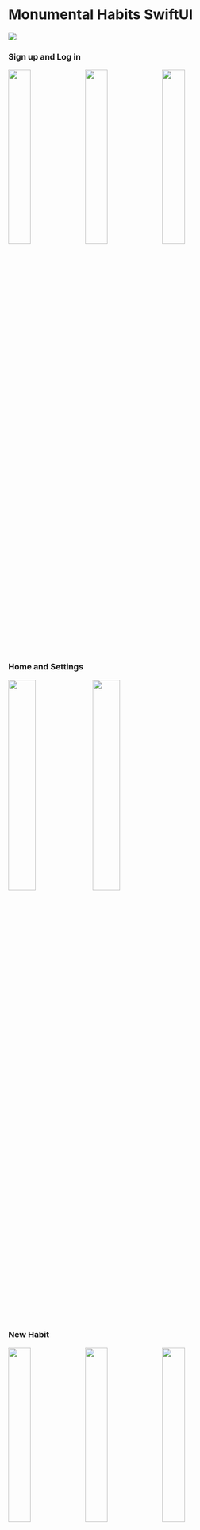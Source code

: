 # Monumental Habits SwiftUI

<p float="left">
  <img src="https://github.com/Moroz9/MonumentalHabitsSwiftUI/assets/126159245/1e24c25b-c058-4e45-9aca-d8e3691d3448" />
</p>


### Sign up and Log in

<p float="left">
  <img src="https://github.com/Moroz9/MonumentalHabitsSwiftUI/assets/126159245/982725c9-90b4-4460-8929-19a1d7d5769c" width="30%" />
  <img src="https://github.com/Moroz9/MonumentalHabitsSwiftUI/assets/126159245/1cbeaa71-f47d-490f-92c3-37a2e4e63ca7" width="30%" />
  <img src="https://github.com/Moroz9/MonumentalHabitsSwiftUI/assets/126159245/38380d77-f90a-4caf-bd4a-74f96fc93927" width="30%" />
</p>

### Home and Settings

<p float="left">
  <img src="https://github.com/Moroz9/MonumentalHabitsSwiftUI/assets/126159245/55f73005-ec9c-4e24-8322-16ae745453e1" width="33%" />
   <img src="https://github.com/Moroz9/MonumentalHabitsSwiftUI/assets/126159245/c88ee6c8-cac1-4f02-88c6-b2bc72c32505" width="33%" />
</p>

### New Habit

<p float="left">
 <img src="https://github.com/Moroz9/MonumentalHabitsSwiftUI/assets/126159245/6181983a-6e0d-450a-8b4d-48f1dbea6f92" width="30%" />
  <img src="https://github.com/Moroz9/MonumentalHabitsSwiftUI/assets/126159245/a9f3d2a1-bbca-4b4e-b44b-f8f8a0000fb7" width="30%" />
  <img src="https://github.com/Moroz9/MonumentalHabitsSwiftUI/assets/126159245/d3e5a05a-7dc6-4bcd-80ee-736194f1ab62" width="30%" />
</p>
